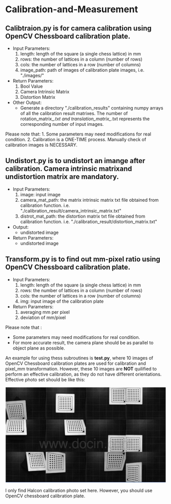 # Calibration-and-Measurement

## Calibtraion.py is for camera calibration using OpenCV Chessboard calibration plate.

- Input Parameters:
    1. length: length of the square (a single chess lattice) in mm
    2. rows: the number of lattices in a column (number of rows)
    3. cols: the number of lattices in a row (number of columns)
    4. image_path: path of images of calibration plate images, i.e. "./images/"
- Return Parameters:
    1. Bool Value
    2. Camera Intrinsic Matrix
    3. Distortion Matrix
- Other Output:
    - Generate a directory "./calibration_results" containing numpy arrays of all the calibration
    result matrixes. The number of rotation_matrix_*.txt and translation_matrix_*.txt represents
    the corresponding number of input images.

Please note that:
    1. Some parameters may need modifications for real condition.
    2. Calibration is a ONE-TIME process. Manually check of calibration images is NECESSARY.

## Undistort.py is to undistort an imange after calibration. Camera intrinsic matrixand undistortion matrix are mandatory.

- Input Parameters:
    1. image: input image 
    2. camera_mat_path: the matrix intrinsic matrix txt file obtained from calibration 
    function. i.e. "./calibration_result/camera_intrinsic_matrix.txt"
    1. distrot_mat_path: the distortion matrix txt file obtained from calibration 
    function. i.e. "./calibration_result/distortion_matrix.txt"
- Output:
    - undistorted image
- Return Parameters:
    - undistorted image


## Transform.py is to find out mm-pixel ratio using **OpenCV Chessboard calibration plate**.

- Input Parameters:
    1. length: length of the square (a single chess lattice) in mm
    2. rows: the number of lattices in a column (number of rows)
    3. cols: the number of lattices in a row (number of columns)
    4. img: input image of the calibration plate
- Return Parameters:
    1. averaging mm per pixel
    2. deviation of mm/pixel
   
Please note that :
- Some parameters may need modifications for real condition.
- For more accurate result, the camera plane should be as parallel to object plane as possible.

An example for using thess subroutines is **test.py**, where 10 images of OpenCV Chessboard calibration plates are used for calibration and pixel_mm transformation. However, these 10 images are **NOT** quilified
to perform an effective calibration, as they do not have different orientations. Effective photo set should be like this:

<img src="./calibration_photos_sample.png"  height="300" />

I only find Halcon calibration photo set here. However, you should use OpenCV chessboard calibration plate.